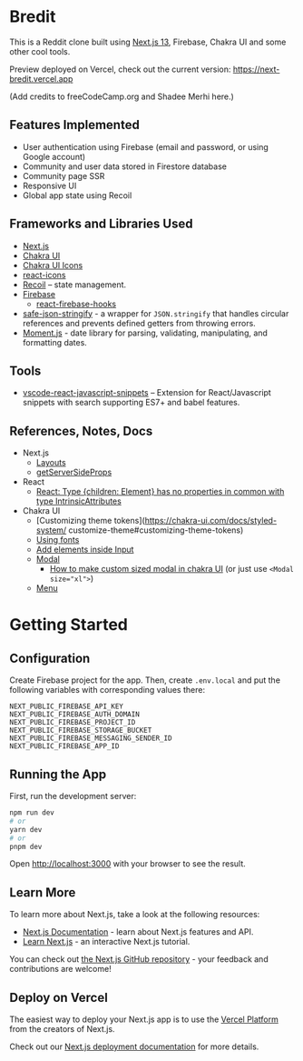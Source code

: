 # Bredit

This is a Reddit clone built using [Next.js 13](https://nextjs.org/), Firebase, Chakra UI and some other cool tools.

Preview deployed on Vercel, check out the current version: https://next-bredit.vercel.app

(Add credits to freeCodeCamp.org and Shadee Merhi here.)

## Features Implemented

- User authentication using Firebase (email and password, or using Google account)
- Community and user data stored in Firestore database
- Community page SSR
- Responsive UI
- Global app state using Recoil

## Frameworks and Libraries Used

- [Next.js](https://nextjs.org/)
- [Chakra UI](https://chakra-ui.com/)
- [Chakra UI Icons](https://chakra-ui.com/getting-started/cra-guide#using-chakra-icons)
- [react-icons](https://www.npmjs.com/package/react-icons)
- [Recoil](https://recoiljs.org/) – state management.
- [Firebase](https://console.firebase.google.com/)
  - [react-firebase-hooks](https://www.npmjs.com/package/react-firebase-hooks)
- [safe-json-stringify](https://www.npmjs.com/package/safe-json-stringify) - a wrapper for `JSON.stringify` that handles circular references and prevents defined getters from throwing errors.
- [Moment.js](https://www.npmjs.com/package/moment) - date library for parsing, validating, manipulating, and formatting dates.

## Tools

- [vscode-react-javascript-snippets](https://github.com/ults-io/vscode-react-javascript-snippets) – Extension for React/Javascript snippets with search supporting ES7+ and babel features.

## References, Notes, Docs

- Next.js
  - [Layouts](https://nextjs.org/docs/app/building-your-application/routing/pages-and-layouts#layouts)
  - [getServerSideProps](https://nextjs.org/docs/pages/building-your-application/data-fetching/get-server-side-props)
- React
  - [React: Type {children: Element} has no properties in common with type IntrinsicAttributes](https://bobbyhadz.com/blog/react-type-children-has-no-properties-in-common)
- Chakra UI
  - [Customizing theme tokens](https://chakra-ui.com/docs/styled-system/
    customize-theme#customizing-theme-tokens)
  - [Using fonts](https://chakra-ui.com/community/recipes/using-fonts)
  - [Add elements inside Input](https://chakra-ui.com/docs/components/input/usage#add-elements-inside-input)
  - [Modal](https://chakra-ui.com/docs/components/modal/usage#usage)
    - [How to make custom sized modal in chakra UI](https://stackoverflow.com/questions/70040397/how-to-make-custom-sized-modal-in-chakra-ui) (or just use `<Modal size="xl">`)
  - [Menu](https://chakra-ui.com/docs/components/menu/usage#usage)

# Getting Started

## Configuration

Create Firebase project for the app. Then, create `.env.local` and put the following variables with corresponding values there:

```
NEXT_PUBLIC_FIREBASE_API_KEY
NEXT_PUBLIC_FIREBASE_AUTH_DOMAIN
NEXT_PUBLIC_FIREBASE_PROJECT_ID
NEXT_PUBLIC_FIREBASE_STORAGE_BUCKET
NEXT_PUBLIC_FIREBASE_MESSAGING_SENDER_ID
NEXT_PUBLIC_FIREBASE_APP_ID
```

## Running the App

First, run the development server:

```bash
npm run dev
# or
yarn dev
# or
pnpm dev
```

Open [http://localhost:3000](http://localhost:3000) with your browser to see the result.

## Learn More

To learn more about Next.js, take a look at the following resources:

- [Next.js Documentation](https://nextjs.org/docs) - learn about Next.js features and API.
- [Learn Next.js](https://nextjs.org/learn) - an interactive Next.js tutorial.

You can check out [the Next.js GitHub repository](https://github.com/vercel/next.js/) - your feedback and contributions are welcome!

## Deploy on Vercel

The easiest way to deploy your Next.js app is to use the [Vercel Platform](https://vercel.com/new?utm_medium=default-template&filter=next.js&utm_source=create-next-app&utm_campaign=create-next-app-readme) from the creators of Next.js.

Check out our [Next.js deployment documentation](https://nextjs.org/docs/deployment) for more details.

